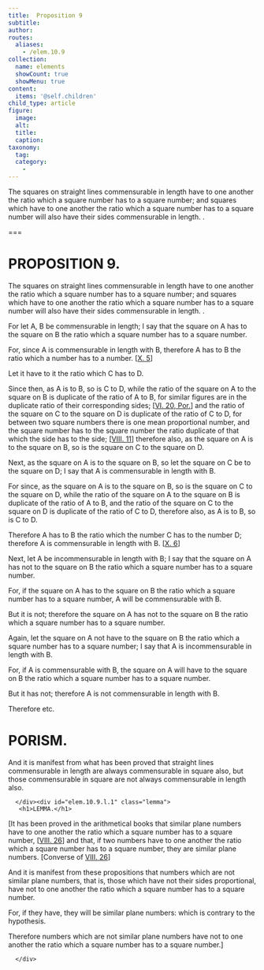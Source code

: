 ```yaml
---
title:  Proposition 9
subtitle: 
author:
routes:
  aliases:
    - /elem.10.9
collection:
  name: elements
  showCount: true
  showMenu: true
content:
  items: '@self.children'
child_type: article
figure:
  image:
  alt:
  title:
  caption:
taxonomy:
  tag:
  category:
    - 
---
```


<p><hi rend="ital">The squares on straight lines commensurable in length have to one another the ratio which a square number has to a square number; and squares which have to one another the ratio which a square number has to a square number will also have their sides commensurable in length</hi>. <title>But the squares on straight lines incommensurable in length have not to one another the ratio which a square number has to a square number; and squares which have not to one another the ratio which a square number has to a square number will not have their sides commensurable in length either</title>. <pb n="29"/></p>

===

<h1>PROPOSITION 9.</h1>
<p><span class="ital">The squares on straight lines commensurable in length have to one another the ratio which a square number has to a square number; and squares which have to one another the ratio which a square number has to a square number will also have their sides commensurable in length</span>. <title>But the squares on straight lines incommensurable in length have not to one another the ratio which a square number has to a square number; and squares which have not to one another the ratio which a square number has to a square number will not have their sides commensurable in length either</title>. <pb n="29"/></p>

<p>For let <span class="ital">A</span>, <span class="ital">B</span> be commensurable in length; I say that the square on <span class="ital">A</span> has to the square on <span class="ital">B</span> the ratio which a square number has to a square number. 
      </p>

<p>For, since <span class="ital">A</span> is commensurable in length with <span class="ital">B</span>, therefore <span class="ital">A</span> has to <span class="ital">B</span> the ratio which a number has to a number. [<a href="/elem.10.5">X. 5</a>] </p>

<p>Let it have to it the ratio which <span class="ital">C</span> has to <span class="ital">D</span>. </p>

<p>Since then, as <span class="ital">A</span> is to <span class="ital">B</span>, so is <span class="ital">C</span> to <span class="ital">D</span>, while the ratio of the square on <span class="ital">A</span> to the square on <span class="ital">B</span> is duplicate of the ratio of <span class="ital">A</span> to <span class="ital">B</span>, for similar figures are in the duplicate ratio of their corresponding sides; [<a href="/elem.6.20.p.1">VI. 20, Por.</a>] and the ratio of the square on <span class="ital">C</span> to the square on <span class="ital">D</span> is duplicate of the ratio of <span class="ital">C</span> to <span class="ital">D</span>, for between two square numbers there is one mean proportional number, and the square number has to the square number the ratio duplicate of that which the side has to the side; [<a href="/elem.8.11">VIII. 11</a>] therefore also, as the square on <span class="ital">A</span> is to the square on <span class="ital">B</span>, so is the square on <span class="ital">C</span> to the square on <span class="ital">D</span>. </p>

<p>Next, as the square on <span class="ital">A</span> is to the square on <span class="ital">B</span>, so let the square on <span class="ital">C</span> be to the square on <span class="ital">D</span>; I say that <span class="ital">A</span> is commensurable in length with <span class="ital">B</span>. </p>

<p>For since, as the square on <span class="ital">A</span> is to the square on <span class="ital">B</span>, so is the square on <span class="ital">C</span> to the square on <span class="ital">D</span>, while the ratio of the square on <span class="ital">A</span> to the square on <span class="ital">B</span> is duplicate of the ratio of <span class="ital">A</span> to <span class="ital">B</span>, and the ratio of the square on <span class="ital">C</span> to the square on <span class="ital">D</span> is duplicate of the ratio of <span class="ital">C</span> to <span class="ital">D</span>, therefore also, as <span class="ital">A</span> is to <span class="ital">B</span>, so is <span class="ital">C</span> to <span class="ital">D</span>. </p>

<p>Therefore <span class="ital">A</span> has to <span class="ital">B</span> the ratio which the number <span class="ital">C</span> has to the number <span class="ital">D</span>; therefore <span class="ital">A</span> is commensurable in length with <span class="ital">B</span>. [<a href="/elem.10.6">X. 6</a>] </p>

<p>Next, let <span class="ital">A</span> be incommensurable in length with <span class="ital">B</span>; I say that the square on <span class="ital">A</span> has not to the square on <span class="ital">B</span> the ratio which a square number has to a square number. </p>

<p>For, if the square on <span class="ital">A</span> has to the square on <span class="ital">B</span> the ratio <pb n="30"/>which a square number has to a square number, <span class="ital">A</span> will be commensurable with <span class="ital">B</span>. </p>

<p>But it is not; therefore the square on <span class="ital">A</span> has not to the square on <span class="ital">B</span> the ratio which a square number has to a square number. </p>

<p>Again, let the square on <span class="ital">A</span> not have to the square on <span class="ital">B</span> the ratio which a square number has to a square number; I say that <span class="ital">A</span> is incommensurable in length with <span class="ital">B</span>. </p>

<p>For, if <span class="ital">A</span> is commensurable with <span class="ital">B</span>, the square on <span class="ital">A</span> will have to the square on <span class="ital">B</span> the ratio which a square number has to a square number. </p>

<p>But it has not; therefore <span class="ital">A</span> is not commensurable in length with <span class="ital">B</span>. </p>

<p>Therefore etc. </p>
<div id="elem.10.9.p.1" class="porism">
       <h1>PORISM.</h1>
       
<p>And it is manifest from what has been proved that straight lines commensurable in length are always commensurable in square also, but those commensurable in square are not always commensurable in length also.</p>

      </div><div id="elem.10.9.l.1" class="lemma">
       <h1>LEMMA.</h1>
       
<p>[It has been proved in the arithmetical books that similar plane numbers have to one another the ratio which a square number has to a square number, [<a href="/elem.8.26">VIII. 26</a>] and that, if two numbers have to one another the ratio which a square number has to a square number, they are similar plane numbers. [Converse of <a href="/elem.8.26">VIII. 26</a>] </p>

       
<p>And it is manifest from these propositions that numbers which are not similar plane numbers, that is, those which have not their sides proportional, have not to one another the ratio which a square number has to a square number. </p>

       
<p>For, if they have, they will be similar plane numbers: which is contrary to the hypothesis. </p>

       
<p>Therefore numbers which are not similar plane numbers have not to one another the ratio which a square number has to a square number.]</p>

      </div>
